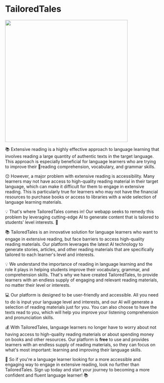# TailoredTales
<img src="https://user-images.githubusercontent.com/76632760/232184907-6f49b641-b2c9-4260-b4b2-3961a671dfa9.jpg" width=400>

📚 Extensive reading is a highly effective approach to language learning that involves reading a large quantity of authentic texts in the target language. This approach is especially beneficial for language learners who are trying to improve their 📖reading comprehension, vocabulary, and grammar skills.

😔 However, a major problem with extensive reading is accessibility. Many learners may not have access to high-quality reading material in their target language, which can make it difficult for them to engage in extensive reading. This is particularly true for learners who may not have the financial resources to purchase books or access to libraries with a wide selection of language learning materials.

💡 That's where TailoredTales comes in! Our webapp seeks to remedy this problem by leveraging cutting-edge AI to generate content that is tailored to students' level interests. 🤖

📚 TailoredTales is an innovative solution for language learners who want to engage in extensive reading, but face barriers to access high-quality reading materials. Our platform leverages the latest AI technology to generate stories, articles, and other reading materials that are specifically tailored to each learner's level and interests.

💡 We understand the importance of reading in language learning and the role it plays in helping students improve their vocabulary, grammar, and comprehension skills. That's why we have created TailoredTales, to provide learners with an endless supply of engaging and relevant reading materials, no matter their level or interests.

💻 Our platform is designed to be user-friendly and accessible. All you need to do is input your language level and interests, and our AI will generate a selection of reading materials just for you. You can also choose to have the texts read to you, which will help you improve your listening comprehension and pronunciation skills.

💰 With TailoredTales, language learners no longer have to worry about not having access to high-quality reading materials or about spending money on books and other resources. Our platform is **free** to use and provides learners with an endless supply of reading materials, so they can focus on what's most important: learning and improving their language skills.

🚀 So if you're a language learner looking for a more accessible and engaging way to engage in extensive reading, look no further than TailoredTales. Sign up today and start your journey to becoming a more confident and fluent language learner! 📚

